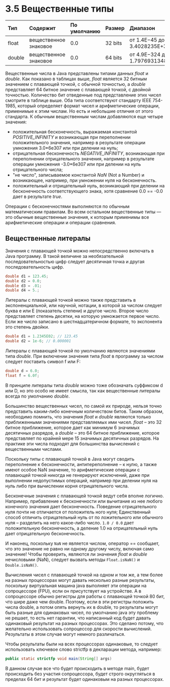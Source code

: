 # 3.5 Вещественные типы

| Тип | Содержит | По умолчанию | Размер | Диапазон | Класс обертка |
| :--- | :--- | :--- | :--- | :--- | :--- |
| float | вещественное знаковое | 0.0 | 32 bits | от 1.4E−45 до 3.4028235E+38 | Float |
| double | вещественное знаковое | 0.0 | 64 bits | от 4.9E−324 до 1.7976931348623157E+308 | Double |

Вещественные числа в Java представлены типами данных _float_ и _double_. Как показано в таблицах выше, _float_ является 32 битным значением с плавающей точкой, с обычной точностью, а _double_ представляет 64 битное значение с плавающей точкой, с двойной точностью. Количество бит отведенные под представление этих чисел смотрите в таблице выше. Оба типа соответствуют стандарту IEEE 754-1985, который определяет формат чисел и арифметические операции, применимые к этим числам. Но есть и небольшие отличия от этого стандарта. К обычным вещественным числам добавляются еще четыре значения:

* положительная бесконечность, выражаемая константой _POSITIVE\_INFINITY_ и возникающая при переполнении положительного значения, например в результате операции умножения 3.0\*6e307 или при делении на нуль;
* отрицательная бесконечность _NEGATIVE\_INFINITY_, возникающая при переполнении отрицательного значения, например в результате операции умножения -3.0\*6e307 или при делении на нуль отрицательного числа;
* "не число", записываемое константой _NaN_ \(Not a Number\) и возникающее, например, при умножении нуля на бесконечность.
* положительный и отрицательный нуль, возникающий при делении на бесконечность соответствующего знака, хотя сравнение 0.0 == -0.0 дает в результате _true_.

Операции с бесконечностями выполняются по обычным математическим правилам. Во всем остальном вещественные типы — это обычные вещественные значения, к которым применимы все арифметические операции и операции сравнения.

## Вещественные литералы

Значения с плавающей точкой можно непосредственно включать в Java программу. В такой величине за необязательной последовательностью цифр следует десятичная точка и другая последовательность цифр.

```java
double d1 = 123.45;
double d2 = 0.0;
double d3 = .01;
double d4 = 5.;
```

Литералы с плавающей точкой можно также представить в экспоненциальной, или научной, нотации, в которой за числом следует буква e или E \(показатель степени\) и другое число. Второе число представляет степень десятки, на которую умножается первое число. Если же число записано в шестнадцатеричном формате, то экспонента это степень двойки.

```java
double d1 = 1.2345E02; // 123.45
double d2 = 1e-6; // 0.000001
```

Литералы с плавающей точкой по умолчанию являются значениями типа _double_. При включении значения типа _float_ в программу за числом следует поставить символ f или F:

```java
double d = 6.0;
float f = 6.0f;
```

В принципе литералы типа _double_ можно тоже обозначать суффиксом d или D, но это особо не имеет смысла, так как вещественные литералы всегда по умолчанию _double_.

Большинство вещественных чисел, по самой их природе, нельзя точно представить каким-либо конечным количеством битов. Таким образом, необходимо помнить, что значения _float_ и _double_ являются только приближенными значениями представляемых ими чисел. _float_ – это 32 битное приближение, которое дает как минимум 6 значимых десятичных разрядов, а _double_ – это 64 битное приближение, которое представляет по крайней мере 15 значимых десятичных разрядов. На практике эти числа подходят для большинства вычислений с вещественными числами.

Поскольку типы с плавающей точкой в Java могут сводить переполнение к бесконечности, антипереполнение – к нулю, а также имеют особое NaN значение, то арифметические операции с плавающей точкой никогда не генерируют исключений, даже при выполнении недопустимых операций, например при делении нуля на нуль либо при вычислении корня отрицательного числа.

Бесконечные значения с плавающей точкой ведут себя вполне логично. Например, прибавление к бесконечности или вычитание из нее любого конечного значения дает бесконечность. Поведение отрицательного нуля почти не отличается от положитель ного нуля; Единственный способ отличить отрицательный нуль от по ложительного или обычного нуля – разделить на него какое-либо число. `1.0 / 0.0` дает положительную бесконечность, а деление 1.0 на отрицательный нуль дает отрицательную бесконечность.

И наконец, поскольку `NaN` не является числом, оператор == сообщает, что это значение не равно ни одному другому числу, включая само значение! Чтобы проверить, являются ли значения _float_ и _double_ нечисловыми \(NaN\), следует вызвать методы `Float.isNaN()` и `Double.isNaN()`.

Вычисления чисел с плавающей точкой на одном и том же, а тем более на разных процессорах могут давать несколько разные результаты, поскольку виртуальная машина java выполняет эти операции на сопроцессоре \(FPU\), если он присутствует на устройстве. А в сопроцессоре обычно регистры для работы с плавающей точкой 80 бит, что шире даже чем double. Поэтому, если в эти регистры положить числа double, а потом опять вернуть их в double, то результаты могут быть разные для одинаковых чисел, по умолчанию java эту проблему не решает, то есть нет гарантии, что написанный код будет давать одинаковый результат на разных процессорах. Это сделано потому, что желательно использовать сопроцессор для скорости вычислений. Результаты в этом случае могут немного различаться.

Чтобы результаты были на всех процессорах одинаковые, то следует использовать ключевое слово strictfp в декларации метода, например:

```java
public static strictfp void main(String[] args)
```

В данном случае все что будет происходить в методе main, будет происходить без участия сопроцессора, будет строго округляться в пределах 64 бит и результат будет одинаковым на разных процессорах.

